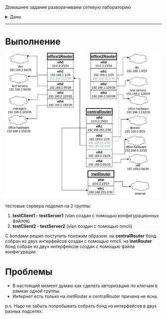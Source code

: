 Домашнее задание
разворачиваем сетевую лабораторию
<details>
<summary> Дано </summary> 


строим бонды и вланы
в Office1 в тестовой подсети появляется сервера с доп интерфесами и адресами
во internal сети testLAN
- testClient1 - 10.10.10.254
- testClient2 - 10.10.10.254
- testServer1- 10.10.10.1 
- testServer2- 10.10.10.1

равести вланами
testClient1 <-> testServer1
testClient2 <-> testServer2

между centralRouter и inetRouter
"пробросить" 2 линка (общая inernal сеть) и объединить их в бонд актив-актив
проверить работу если выборать интерфейсы в бонде по очереди
</details>


______________________________________________________
# Выполнение

<img src="Image/Block2Task2.jpg" />

тестовые сервера поделил на 2 группы:

1) **testClient1 - testServer1** (vlan создан с помощью конфигурационных файлов) 
2) **testClient2 - testServer2** (vlan создан с помощью nmcli)

С bondами решил поступить похожим образом.
на **centralRouter** бонд собран из двух интерфейсов создан с помощью nmcli.
на **inetRouter** бонд собран из двух интерфейсов создан с помощью файла конфигурации.

# Проблемы
- В настоящий момент думаю как сделать авторизацию по ключам в рамках одной группы. 
- Интернет есть только на inetRouter и centralRouter причина не ясна.

p.s. Надо не забыть попробывать собрать бонд из интерфейсов в двух разных подсетях.  
